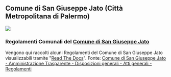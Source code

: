 ## Comune di San Giuseppe Jato (Città Metropolitana di Palermo)
![](https://raw.githubusercontent.com/giuragu/regolamento-bilancio-democrazia-partecipata-sangiuseppejato/master/docs/images/San_Giuseppe_Jato.png)

### Regolamenti Comunali del [Comune di San Giuseppe Jato](https://www.comune.sangiuseppejato.pa.it/)


Vengono qui raccolti alcuni Regolamenti del Comune di San Giuseppe Jato visualizzabili tramite "[Read The Docs](https://readthedocs.org/)". Fonte: [Comune di San Giuseppe Jato - Amministrazione Trasparente - Disposizioni generali - Atti generali - Regolamenti](https://www.comune.sangiuseppejato.pa.it/zf/index.php/atti-generali/index/dettaglio-atto/atto/2)
